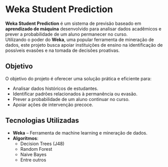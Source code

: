 # Weka Student Prediction

**Weka Student Prediction** é um sistema de previsão baseado em **aprendizado de máquina** desenvolvido para analisar dados acadêmicos e prever a probabilidade de um aluno permanecer no curso.  
Utilizando o poder do **Weka**, uma popular ferramenta de mineração de dados, este projeto busca apoiar instituições de ensino na identificação de possíveis evasões e na tomada de decisões proativas.

## Objetivo

O objetivo do projeto é oferecer uma solução prática e eficiente para:

- Analisar dados históricos de estudantes.
- Identificar padrões relacionados à permanência ou evasão.
- Prever a probabilidade de um aluno continuar no curso.
- Apoiar ações de intervenção precoce.

## Tecnologias Utilizadas

- **Weka** – Ferramenta de machine learning e mineração de dados.
- **Algoritmos**:
    - Decision Trees (J48)
    - Random Forest
    - Naive Bayes
    - Entre outros